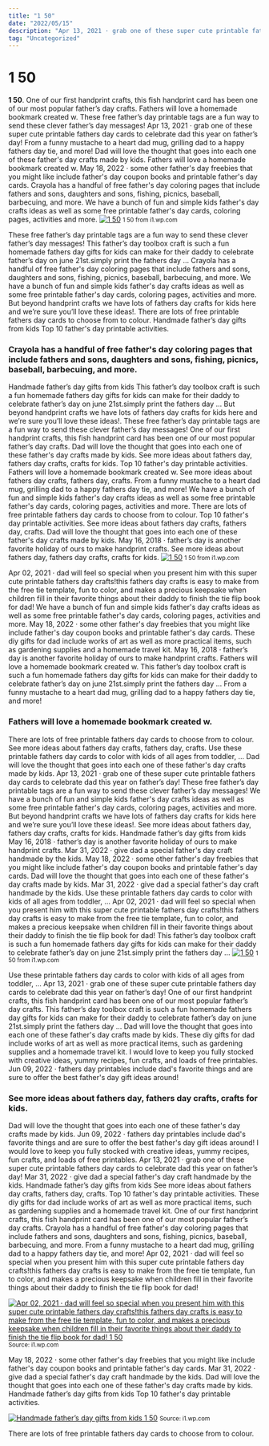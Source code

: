 ```yaml
---
title: "1 50"
date: "2022/05/15"
description: "Apr 13, 2021 · grab one of these super cute printable fathers day cards to celebrate dad this year on father’s day!"
tag: "Uncategorized"
---
```


# 1 50
**1 50**. One of our first handprint crafts, this fish handprint card has been one of our most popular father’s day crafts. Fathers will love a homemade bookmark created w. These free father’s day printable tags are a fun way to send these clever father’s day messages! Apr 13, 2021 · grab one of these super cute printable fathers day cards to celebrate dad this year on father’s day! From a funny mustache to a heart dad mug, grilling dad to a happy fathers day tie, and more!
Dad will love the thought that goes into each one of these father&#039;s day crafts made by kids. Fathers will love a homemade bookmark created w. May 18, 2022 · some other father&#039;s day freebies that you might like include father&#039;s day coupon books and printable father&#039;s day cards. Crayola has a handful of free father&#039;s day coloring pages that include fathers and sons, daughters and sons, fishing, picnics, baseball, barbecuing, and more. We have a bunch of fun and simple kids father&#039;s day crafts ideas as well as some free printable father&#039;s day cards, coloring pages, activities and more.
[![1 50](https://i1.wp.com/6830041 "1 50")](https://i1.wp.com/6830041)
<small>1 50 from i1.wp.com</small>

These free father’s day printable tags are a fun way to send these clever father’s day messages! This father’s day toolbox craft is such a fun homemade fathers day gifts for kids can make for their daddy to celebrate father’s day on june 21st.simply print the fathers day … Crayola has a handful of free father&#039;s day coloring pages that include fathers and sons, daughters and sons, fishing, picnics, baseball, barbecuing, and more. We have a bunch of fun and simple kids father&#039;s day crafts ideas as well as some free printable father&#039;s day cards, coloring pages, activities and more. But beyond handprint crafts we have lots of fathers day crafts for kids here and we’re sure you’ll love these ideas!. There are lots of free printable fathers day cards to choose from to colour. Handmade father’s day gifts from kids Top 10 father&#039;s day printable activities.

### Crayola has a handful of free father&#039;s day coloring pages that include fathers and sons, daughters and sons, fishing, picnics, baseball, barbecuing, and more.
Handmade father’s day gifts from kids This father’s day toolbox craft is such a fun homemade fathers day gifts for kids can make for their daddy to celebrate father’s day on june 21st.simply print the fathers day … But beyond handprint crafts we have lots of fathers day crafts for kids here and we’re sure you’ll love these ideas!. These free father’s day printable tags are a fun way to send these clever father’s day messages! One of our first handprint crafts, this fish handprint card has been one of our most popular father’s day crafts. Dad will love the thought that goes into each one of these father&#039;s day crafts made by kids. See more ideas about fathers day, fathers day crafts, crafts for kids. Top 10 father&#039;s day printable activities. Fathers will love a homemade bookmark created w. See more ideas about fathers day crafts, fathers day, crafts. From a funny mustache to a heart dad mug, grilling dad to a happy fathers day tie, and more! We have a bunch of fun and simple kids father&#039;s day crafts ideas as well as some free printable father&#039;s day cards, coloring pages, activities and more. There are lots of free printable fathers day cards to choose from to colour.
Top 10 father&#039;s day printable activities. See more ideas about fathers day crafts, fathers day, crafts. Dad will love the thought that goes into each one of these father&#039;s day crafts made by kids. May 16, 2018 · father’s day is another favorite holiday of ours to make handprint crafts. See more ideas about fathers day, fathers day crafts, crafts for kids.
[![1 50](https://i1.wp.com/6830041 "1 50")](https://i1.wp.com/6830041)
<small>1 50 from i1.wp.com</small>

Apr 02, 2021 · dad will feel so special when you present him with this super cute printable fathers day crafts!this fathers day crafts is easy to make from the free tie template, fun to color, and makes a precious keepsake when children fill in their favorite things about their daddy to finish the tie flip book for dad! We have a bunch of fun and simple kids father&#039;s day crafts ideas as well as some free printable father&#039;s day cards, coloring pages, activities and more. May 18, 2022 · some other father&#039;s day freebies that you might like include father&#039;s day coupon books and printable father&#039;s day cards. These diy gifts for dad include works of art as well as more practical items, such as gardening supplies and a homemade travel kit. May 16, 2018 · father’s day is another favorite holiday of ours to make handprint crafts. Fathers will love a homemade bookmark created w. This father’s day toolbox craft is such a fun homemade fathers day gifts for kids can make for their daddy to celebrate father’s day on june 21st.simply print the fathers day … From a funny mustache to a heart dad mug, grilling dad to a happy fathers day tie, and more!

### Fathers will love a homemade bookmark created w.
There are lots of free printable fathers day cards to choose from to colour. See more ideas about fathers day crafts, fathers day, crafts. Use these printable fathers day cards to color with kids of all ages from toddler, … Dad will love the thought that goes into each one of these father&#039;s day crafts made by kids. Apr 13, 2021 · grab one of these super cute printable fathers day cards to celebrate dad this year on father’s day! These free father’s day printable tags are a fun way to send these clever father’s day messages! We have a bunch of fun and simple kids father&#039;s day crafts ideas as well as some free printable father&#039;s day cards, coloring pages, activities and more. But beyond handprint crafts we have lots of fathers day crafts for kids here and we’re sure you’ll love these ideas!. See more ideas about fathers day, fathers day crafts, crafts for kids. Handmade father’s day gifts from kids May 16, 2018 · father’s day is another favorite holiday of ours to make handprint crafts. Mar 31, 2022 · give dad a special father&#039;s day craft handmade by the kids. May 18, 2022 · some other father&#039;s day freebies that you might like include father&#039;s day coupon books and printable father&#039;s day cards.
Dad will love the thought that goes into each one of these father&#039;s day crafts made by kids. Mar 31, 2022 · give dad a special father&#039;s day craft handmade by the kids. Use these printable fathers day cards to color with kids of all ages from toddler, … Apr 02, 2021 · dad will feel so special when you present him with this super cute printable fathers day crafts!this fathers day crafts is easy to make from the free tie template, fun to color, and makes a precious keepsake when children fill in their favorite things about their daddy to finish the tie flip book for dad! This father’s day toolbox craft is such a fun homemade fathers day gifts for kids can make for their daddy to celebrate father’s day on june 21st.simply print the fathers day …
[![1 50](https://i1.wp.com/6830041 "1 50")](https://i1.wp.com/6830041)
<small>1 50 from i1.wp.com</small>

Use these printable fathers day cards to color with kids of all ages from toddler, … Apr 13, 2021 · grab one of these super cute printable fathers day cards to celebrate dad this year on father’s day! One of our first handprint crafts, this fish handprint card has been one of our most popular father’s day crafts. This father’s day toolbox craft is such a fun homemade fathers day gifts for kids can make for their daddy to celebrate father’s day on june 21st.simply print the fathers day … Dad will love the thought that goes into each one of these father&#039;s day crafts made by kids. These diy gifts for dad include works of art as well as more practical items, such as gardening supplies and a homemade travel kit. I would love to keep you fully stocked with creative ideas, yummy recipes, fun crafts, and loads of free printables. Jun 09, 2022 · fathers day printables include dad&#039;s favorite things and are sure to offer the best father&#039;s day gift ideas around!

### See more ideas about fathers day, fathers day crafts, crafts for kids.
Dad will love the thought that goes into each one of these father&#039;s day crafts made by kids. Jun 09, 2022 · fathers day printables include dad&#039;s favorite things and are sure to offer the best father&#039;s day gift ideas around! I would love to keep you fully stocked with creative ideas, yummy recipes, fun crafts, and loads of free printables. Apr 13, 2021 · grab one of these super cute printable fathers day cards to celebrate dad this year on father’s day! Mar 31, 2022 · give dad a special father&#039;s day craft handmade by the kids. Handmade father’s day gifts from kids See more ideas about fathers day crafts, fathers day, crafts. Top 10 father&#039;s day printable activities. These diy gifts for dad include works of art as well as more practical items, such as gardening supplies and a homemade travel kit. One of our first handprint crafts, this fish handprint card has been one of our most popular father’s day crafts. Crayola has a handful of free father&#039;s day coloring pages that include fathers and sons, daughters and sons, fishing, picnics, baseball, barbecuing, and more. From a funny mustache to a heart dad mug, grilling dad to a happy fathers day tie, and more! Apr 02, 2021 · dad will feel so special when you present him with this super cute printable fathers day crafts!this fathers day crafts is easy to make from the free tie template, fun to color, and makes a precious keepsake when children fill in their favorite things about their daddy to finish the tie flip book for dad!


[![Apr 02, 2021 · dad will feel so special when you present him with this super cute printable fathers day crafts!this fathers day crafts is easy to make from the free tie template, fun to color, and makes a precious keepsake when children fill in their favorite things about their daddy to finish the tie flip book for dad! 1 50](https://encrypted-tbn0.gstatic.com/images?q=tbn:ANd9GcTOUCom7xm3sdy1TMlPMY8Gf36956GaSXY9ke8PDdRtrpGOwpMKn_gDGMapWAI-EcSUPvYj8A&amp;usqp=CAc "1 50")](https://i1.wp.com/6830041)
<small>Source: i1.wp.com</small>

May 18, 2022 · some other father&#039;s day freebies that you might like include father&#039;s day coupon books and printable father&#039;s day cards. Mar 31, 2022 · give dad a special father&#039;s day craft handmade by the kids. Dad will love the thought that goes into each one of these father&#039;s day crafts made by kids. Handmade father’s day gifts from kids Top 10 father&#039;s day printable activities.

[![Handmade father’s day gifts from kids 1 50](https://encrypted-tbn0.gstatic.com/images?q=tbn:ANd9GcTOUCom7xm3sdy1TMlPMY8Gf36956GaSXY9ke8PDdRtrpGOwpMKn_gDGMapWAI-EcSUPvYj8A&amp;usqp=CAc "1 50")](https://i1.wp.com/6830041)
<small>Source: i1.wp.com</small>

There are lots of free printable fathers day cards to choose from to colour.
